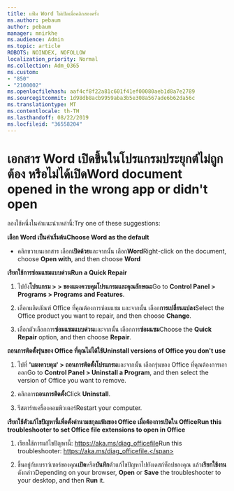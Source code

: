 ```yaml
---
title: แฟ้ม Word ไม่เปิดเมื่อคลิกสองครั้ง
ms.author: pebaum
author: pebaum
manager: mnirkhe
ms.audience: Admin
ms.topic: article
ROBOTS: NOINDEX, NOFOLLOW
localization_priority: Normal
ms.collection: Adm_O365
ms.custom:
- "850"
- "2100002"
ms.openlocfilehash: aaf4cf8f22a81c601f41ef00080aeb1d8a7e2789
ms.sourcegitcommit: 1d98db8acb9959aba3b5e308a567ade6b62da56c
ms.translationtype: MT
ms.contentlocale: th-TH
ms.lasthandoff: 08/22/2019
ms.locfileid: "36558204"
---
```

# <a name="word-document-opened-in-the-wrong-app-or-didnt-open"></a><span data-ttu-id="ef7f8-102">เอกสาร Word เปิดขึ้นในโปรแกรมประยุกต์ไม่ถูกต้อง หรือไม่ได้เปิด</span><span class="sxs-lookup"><span data-stu-id="ef7f8-102">Word document opened in the wrong app or didn't open</span></span>

<span data-ttu-id="ef7f8-103">ลองใช้หนึ่งในคำแนะนำเหล่านี้:</span><span class="sxs-lookup"><span data-stu-id="ef7f8-103">Try one of these suggestions:</span></span>

<span data-ttu-id="ef7f8-104">**เลือก Word เป็นค่าเริ่มต้น**</span><span class="sxs-lookup"><span data-stu-id="ef7f8-104">**Choose Word as the default**</span></span>

- <span data-ttu-id="ef7f8-105">คลิกขวาบนเอกสาร เลือก**เปิดด้วย**และจากนั้น เลือก**Word**</span><span class="sxs-lookup"><span data-stu-id="ef7f8-105">Right-click on the document, choose **Open with**, and then choose **Word**</span></span>

<span data-ttu-id="ef7f8-106">**เรียกใช้การซ่อมแซมแบบด่วน**</span><span class="sxs-lookup"><span data-stu-id="ef7f8-106">**Run a Quick Repair**</span></span>

1. <span data-ttu-id="ef7f8-107">ไปยัง**โปรแกรม > > ของแผงควบคุมโปรแกรมและคุณลักษณะ**</span><span class="sxs-lookup"><span data-stu-id="ef7f8-107">Go to **Control Panel > Programs > Programs and Features**.</span></span>

2. <span data-ttu-id="ef7f8-108">เลือกผลิตภัณฑ์ Office ที่คุณต้องการซ่อมแซม และจากนั้น เลือก**การเปลี่ยนแปลง**</span><span class="sxs-lookup"><span data-stu-id="ef7f8-108">Select the Office product you want to repair, and then choose **Change**.</span></span>

3. <span data-ttu-id="ef7f8-109">เลือกตัวเลือกการ**ซ่อมแซมแบบด่วน**และจากนั้น เลือกการ**ซ่อมแซม**</span><span class="sxs-lookup"><span data-stu-id="ef7f8-109">Choose the **Quick Repair** option, and then choose **Repair**.</span></span>

<span data-ttu-id="ef7f8-110">**ถอนการติดตั้งรุ่นของ Office ที่คุณไม่ได้ใช้**</span><span class="sxs-lookup"><span data-stu-id="ef7f8-110">**Uninstall versions of Office you don't use**</span></span>

1. <span data-ttu-id="ef7f8-111">ไปที่ **'แผงควบคุม' > ถอนการติดตั้งโปรแกรม**และจากนั้น เลือกรุ่นของ Office ที่คุณต้องการเอาออก</span><span class="sxs-lookup"><span data-stu-id="ef7f8-111">Go to **Control Panel > Uninstall a Program**, and then select the version of Office you want to remove.</span></span>

2. <span data-ttu-id="ef7f8-112">คลิกการ**ถอนการติดตั้ง**</span><span class="sxs-lookup"><span data-stu-id="ef7f8-112">Click **Uninstall**.</span></span>

3. <span data-ttu-id="ef7f8-113">รีสตาร์ทเครื่องคอมพิวเตอร์</span><span class="sxs-lookup"><span data-stu-id="ef7f8-113">Restart your computer.</span></span>

<span data-ttu-id="ef7f8-114">**เรียกใช้ตัวแก้ไขปัญหานี้เพื่อตั้งค่านามสกุลแฟ้มของ Office เมื่อต้องการเปิดใน Office**</span><span class="sxs-lookup"><span data-stu-id="ef7f8-114">**Run this troubleshooter to set Office file extensions to open in Office**</span></span>

1. <span data-ttu-id="ef7f8-115">เรียกใช้การแก้ไขปัญหานี้: https://aka.ms/diag_officefile</span><span class="sxs-lookup"><span data-stu-id="ef7f8-115">Run this troubleshooter: https://aka.ms/diag_officefile.</span></span>

2. <span data-ttu-id="ef7f8-116">ขึ้นอยู่กับเบราว์เซอร์ของคุณ**เปิด**หรือ**บันทึก**ตัวแก้ไขปัญหาไปยังเดสก์ท็อปของคุณ แล้ว**เรียกใช้งาน**ดังกล่าว</span><span class="sxs-lookup"><span data-stu-id="ef7f8-116">Depending on your browser, **Open** or **Save** the troubleshooter to your desktop, and then **Run** it.</span></span>
